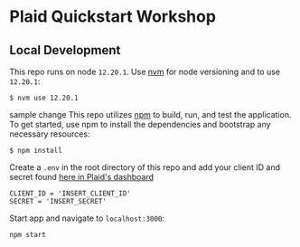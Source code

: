 # Plaid Quickstart Workshop

## Local Development

This repo runs on node `12.20.1`. Use [nvm](https://github.com/creationix/nvm) for node versioning and to use `12.20.1`:

```
$ nvm use 12.20.1
```
sample change
This repo utilizes [npm](https://www.npmjs.com/) to build, run, and test the application. To get started, use npm to install the dependencies and bootstrap any necessary resources:

```
$ npm install
```

Create a `.env` in the root directory of this repo and add your client ID and secret found [here in Plaid's dashboard](https://dashboard.plaid.com/team/keys)

```
CLIENT_ID = 'INSERT_CLIENT_ID'
SECRET = 'INSERT_SECRET'
```

Start app and navigate to `localhost:3000`:

```
npm start
```
